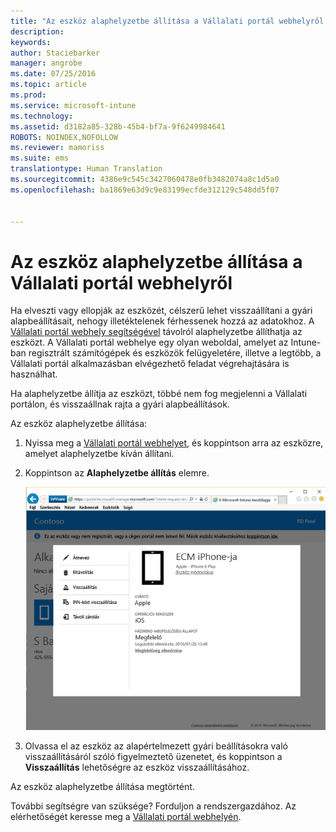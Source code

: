 ```yaml
---
title: "Az eszköz alaphelyzetbe állítása a Vállalati portál webhelyről | Microsoft Intune"
description: 
keywords: 
author: Staciebarker
manager: angrobe
ms.date: 07/25/2016
ms.topic: article
ms.prod: 
ms.service: microsoft-intune
ms.technology: 
ms.assetid: d3182a85-328b-45b4-bf7a-9f6249984641
ROBOTS: NOINDEX,NOFOLLOW
ms.reviewer: mamoriss
ms.suite: ems
translationtype: Human Translation
ms.sourcegitcommit: 4386e9c545c3427060478e0fb3482074a8c1d5a0
ms.openlocfilehash: ba1869e63d9c9e83199ecfde312129c548dd5f07


---
```



# Az eszköz alaphelyzetbe állítása a Vállalati portál webhelyről

Ha elveszti vagy ellopják az eszközét, célszerű lehet visszaállítani a gyári alapbeállításait, nehogy illetéktelenek férhessenek hozzá az adatokhoz. A [Vállalati portál webhely segítségével](http://portal.manage.microsoft.com) távolról alaphelyzetbe állíthatja az eszközt. A Vállalati portál webhelye egy olyan weboldal, amelyet az Intune-ban regisztrált számítógépek és eszközök felügyeletére, illetve a legtöbb, a Vállalati portál alkalmazásban elvégezhető feladat végrehajtására is használhat.

Ha alaphelyzetbe állítja az eszközt, többé nem fog megjelenni a Vállalati portálon, és visszaállnak rajta a gyári alapbeállítások.

Az eszköz alaphelyzetbe állítása:

1.  Nyissa meg a [Vállalati portál webhelyet](http://portal.manage.microsoft.com), és koppintson arra az eszközre, amelyet alaphelyzetbe kíván állítani.

2.  Koppintson az **Alaphelyzetbe állítás** elemre.

    ![reset-device-option-on-company-portal-website](./media//iwp-screen-with-all-options.png)

3. Olvassa el az eszköz az alapértelmezett gyári beállításokra való visszaállításáról szóló figyelmeztető üzenetet, és koppintson a **Visszaállítás** lehetőségre az eszköz visszaállításához.

Az eszköz alaphelyzetbe állítása megtörtént.

További segítségre van szüksége? Forduljon a rendszergazdához. Az elérhetőségét keresse meg a [Vállalati portál webhelyén](http://portal.manage.microsoft.com).





<!--HONumber=Sep16_HO1-->


